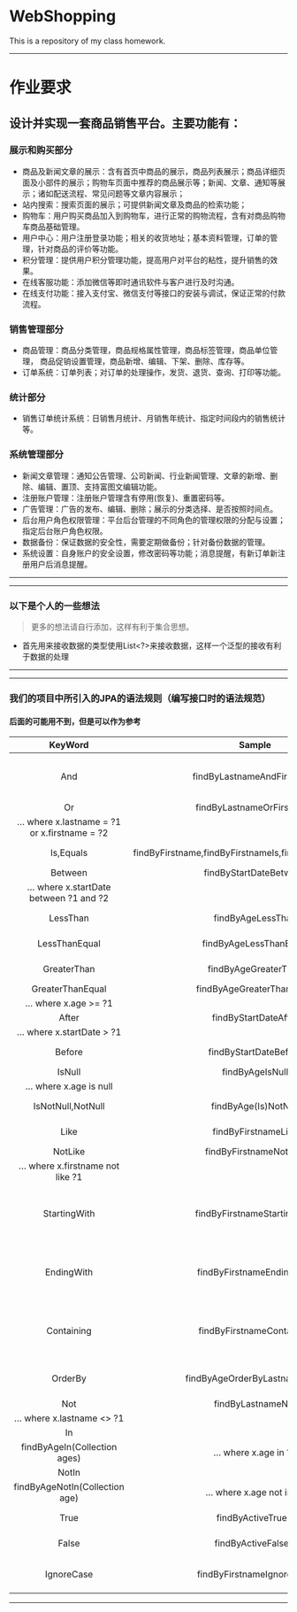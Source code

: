 # WebShopping
This is a repository of my class homework.

***
# 作业要求
## 设计并实现一套商品销售平台。主要功能有：
### 展示和购买部分
- 商品及新闻文章的展示：含有首页中商品的展示，商品列表展示；商品详细页面及小部件的展示；购物车页面中推荐的商品展示等；新闻、文章、通知等展示；诸如配送流程、常见问题等文章内容展示；
- 站内搜索：搜索页面的展示；可提供新闻文章及商品的检索功能；
- 购物车：用户购买商品加入到购物车，进行正常的购物流程，含有对商品购物车商品基础管理。
- 用户中心：用户注册登录功能；相关的收货地址；基本资料管理，订单的管理，针对商品的评价等功能。
- 积分管理：提供用户积分管理功能，提高用户对平台的粘性，提升销售的效果。
- 在线客服功能：添加微信等即时通讯软件与客户进行及时沟通。
- 在线支付功能：接入支付宝、微信支付等接口的安装与调试，保证正常的付款流程。
### 销售管理部分
+ 商品管理：商品分类管理，商品规格属性管理，商品标签管理，商品单位管理， 商品促销设置管理，商品新增、编辑、下架、删除、库存等。
+ 订单系统：订单列表；对订单的处理操作，发货、退货、查询、打印等功能。
### 统计部分
- 销售订单统计系统：日销售月统计、月销售年统计、指定时间段内的销售统计等。
### 系统管理部分
+ 新闻文章管理：通知公告管理、公司新闻、行业新闻管理、文章的新增、删除、编辑、置顶、支持富图文编辑功能。
+ 注册账户管理：注册账户管理含有停用(恢复)、重置密码等。
+ 广告管理：广告的发布、编辑、删除；展示的分类选择、是否按照时间点。
+ 后台用户角色权限管理：平台后台管理的不同角色的管理权限的分配与设置；指定后台账户角色权限。
+ 数据备份：保证数据的安全性，需要定期做备份；针对备份数据的管理。
+ 系统设置：自身账户的安全设置，修改密码等功能；消息提醒，有新订单新注册用户后消息提醒。
***

***
### 以下是个人的一些想法
> 更多的想法请自行添加，这样有利于集合思想。
+ 首先用来接收数据的类型使用List<?>来接收数据，这样一个泛型的接收有利于数据的处理
***

***
### 我们的项目中所引入的JPA的语法规则（编写接口时的语法规范）
#### 后面的可能用不到，但是可以作为参考
| KeyWord | Sample | JPQLsnippet |
| :---------------: | :-----------------------------: | :-----------------------: |
| And | findByLastnameAndFirstname | … where x.lastname = ?1 and x.firstname = ?2 |
| Or | findByLastnameOrFirstname | 	
… where x.lastname = ?1 or x.firstname = ?2 |
| Is,Equals | findByFirstname,findByFirstnameIs,findByFirstnameEquals | … where x.firstname = ?1 |
| Between | findByStartDateBetween | 	
… where x.startDate between ?1 and ?2 |
| LessThan | findByAgeLessThan | … where x.age < ?1 |
| LessThanEqual | findByAgeLessThanEqual | … where x.age ⇐ ?1 |
| GreaterThan | findByAgeGreaterThan | … where x.age > ?1 |
| GreaterThanEqual | findByAgeGreaterThanEqual | 	
… where x.age >= ?1 |
| After | findByStartDateAfter | 	
… where x.startDate > ?1 |
| Before | findByStartDateBefore | … where x.startDate < ?1 |
| IsNull | findByAgeIsNull | 	
… where x.age is null |
| IsNotNull,NotNull | findByAge(Is)NotNull | … where x.age not null |
| Like | findByFirstnameLike | … where x.firstname like ?1 |
| NotLike | findByFirstnameNotLike | 	
… where x.firstname not like ?1 |
| StartingWith | findByFirstnameStartingWith | … where x.firstname like ?1(parameter bound with appended %) |
| EndingWith | findByFirstnameEndingWith | … where x.firstname like ?1(parameter bound with prepended %) |
| Containing | findByFirstnameContaining | … where x.firstname like ?1(parameter bound wrapped in%) |
| OrderBy | findByAgeOrderByLastnameDesc | … where x.age = ?1 order by x.lastname desc |
| Not | findByLastnameNot | 	
… where x.lastname <> ?1 |
| In | 	
findByAgeIn(Collection<Age> ages) | … where x.age in ?1 |
| NotIn | 	
findByAgeNotIn(Collection<Age> age) | … where x.age not in ?1 |
| True | findByActiveTrue() | … where x.active = true |
| False | findByActiveFalse() | … where x.active = false |
| IgnoreCase | findByFirstnameIgnoreCase | … where UPPER(x.firstame) = UPPER(?1) |

***